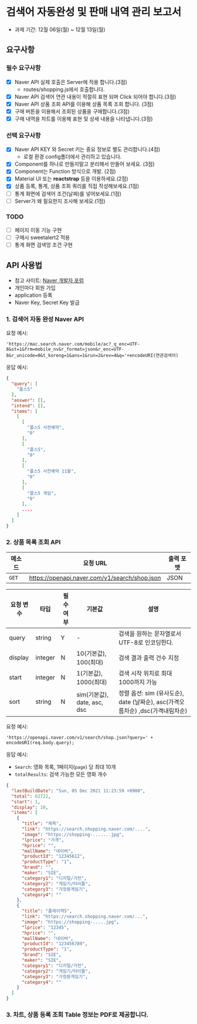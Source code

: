 # 검색어 자동완성 및 판매 내역 관리 보고서

- 과제 기간: 12월 06일(월) ~ 12월 13일(월)

## 요구사항

### 필수 요구사항

- [x] Naver API 실제 호출은 Server에 적용 합니다.(3점)
  - routes/shopping.js에서 호출합니다.
- [x] Naver API 검색어 연관 내용이 적절히 표현 되며 Click 되어야 합니다.(3점)
- [x] Naver API 상품 조회 API를 이용해 상품 목록 조회 합니다. (3점)
- [x] 구매 버튼을 이용해서 조회된 상품을 구매합니다.(3점)
- [x] 구매 내역을 차트를 이용해 표현 및 상세 내용을 나타냅니다.(3점)

### 선택 요구사항

- [x] Naver API KEY 와 Secret 키는 중요 정보로 별도 관리합니다.(4점)
  - 로컬 환경 config폴더에서 관리하고 있습니다.
- [x] Component를 하나로 만들지말고 분리해서 만들어 보세요. (3점)
- [x] Component는 Function 방식으로 개발. (2점)
- [x] Material UI 또는 **reactstrap** 등을 이용하세요.(2점)
- [x] 상품 등록, 통계, 상품 조회 쿼리를 직접 작성해보세요.(1점)
- [ ] 통계 화면에 검색어 조건(날짜)를 넣어보세요.(1점)
- [ ] Server가 왜 필요한지 조사해 보세요.(1점)

### TODO

- [ ] 페이지 이동 기능 구현
- [ ] 구매시 sweetalert2 적용
- [ ] 통계 화면 검색엉 조건 구현

## API 사용법

- 참고 사이트: [Naver 개발자 포럼](https://developers.naver.com/main/)
- 개인마다 회원 가입
- application 등록
- Naver Key, Secret Key 발급

### 1. 검색어 자동 완성 Naver API

요청 예시:

```url
'https://mac.search.naver.com/mobile/ac?_q_enc=UTF-8&st=1&frm=mobile_nv&r_format=json&r_enc=UTF-8&r_unicode=0&t_koreng=1&ans=1&run=2&rev=4&q='+encodeURI(연관검색어)
```

응답 예시:

```json
{
  "query": [
    "플스5"
  ],
  "answer": [],
  "intend": [],
  "items": [
    [
      [
        "플스5 사전예약",
        "0"
      ],
      [
        "플스5",
        "0"
      ],
      [
        "플스5 사전예약 11월",
        "0"
      ],
      [
        "플스5 게임",
        "0"
      ],
      ....
    ]
  ]
}
```

### 2. 상품 목록 조회 API

| 메소드 | 요청 URL                                      | 출력 포맷 |
| ------ | --------------------------------------------- | --------- |
| `GET`  | https://openapi.naver.com/v1/search/shop.json | JSON      |

| 요청 변수 | 타입    | 필수여부 | 기본값                      | 설명                                                                           |
| --------- | ------- | -------- | --------------------------- | ------------------------------------------------------------------------------ |
| query     | string  | Y        | -                           | 검색을 원하는 문자열로서 UTF-8로 인코딩한다.                                   |
| display   | integer | N        | 10(기본값), 100(최대)       | 검색 결과 출력 건수 지정                                                       |
| start     | integer | N        | 1(기본값), 1000(최대)       | 검색 시작 위치로 최대 1000까지 가능                                            |
| sort      | string  | N        | sim(기본값), date, asc, dsc | 정렬 옵션: sim (유사도순), date (날짜순), asc(가격오름차순) ,dsc(가격내림차순) |

요청 예시:

```url
'https://openapi.naver.com/v1/search/shop.json?query=' + encodeURI(req.body.query);
```

응답 예시:

- `Search`: 영화 목록, 1페이지(`page`) 당 최대 10개
- `totalResults`: 검색 가능한 모든 영화 개수

```json
{
  "lastBuildDate": "Sun, 05 Dec 2021 11:23:59 +0900",
  "total": 62722,
  "start": 1,
  "display": 10,
  "items": [
    {
      "title": "제목",
      "link": "https://search.shopping.naver.com/....",
      "image": "https://shopping-.......jpg",
      "lprice": "가격",
      "hprice": "",
      "mallName": "네이버",
      "productId": "12345612",
      "productType": "1",
      "brand": "",
      "maker": "SIE",
      "category1": "디지털/가전",
      "category2": "게임기/타이틀",
      "category3": "가정용게임기",
      "category4": ""
    },
    {
      "title": "플레이역5",
      "link": "https://search.shopping.naver.com/...",
      "image": "https://shopping-.....jpg",
      "lprice": "12345",
      "hprice": "",
      "mallName": "네이버",
      "productId": "123456789",
      "productType": "1",
      "brand": "SIE",
      "maker": "SIE",
      "category1": "디지털/가전",
      "category2": "게임기/타이틀",
      "category3": "가정용게임기",
      "category4": ""
    }
  ]
}
```

### 3. 차트, 상품 등록 조회 Table 정보는 PDF로 제공합니다.
